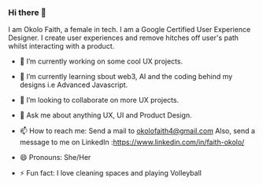 ### Hi there 👋
I am Okolo Faith, a female in tech. I am a  Google Certified User Experience Designer.
I create user experiences and remove hitches off user's path whilst interacting with a product.

- 🔭 I’m currently working on some cool UX projects.
- 🌱 I’m currently learning sbout web3, AI and the coding behind my designs i.e Advanced Javascript.
- 👯 I’m looking to collaborate on more UX projects.
- 💬 Ask me about anything UX, UI and Product Design.
- 📫 How to reach me: 
Send a mail to okolofaith4@gmail.com
Also, send a message to me on LinkedIn :https://www.linkedin.com/in/faith-okolo/ 


- 😄 Pronouns:  She/Her
- ⚡ Fun fact: I love cleaning spaces and playing Volleyball
